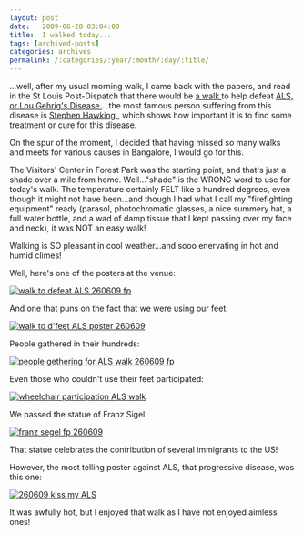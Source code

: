 ```yaml
---
layout: post
date:	2009-06-28 03:04:00
title:  I walked today...
tags: [archived-posts]
categories: archives
permalink: /:categories/:year/:month/:day/:title/
---
```

...well, after my usual morning walk, I came back with the papers, and read in the St Louis Post-Dispatch that there would be <a href="http://www.riverfronttimes.com/events/walk-to-defeat-als-768479/"> a walk  </a> to help defeat <a href="http://en.wikipedia.org/wiki/Amyotrophic_lateral_sclerosis"> ALS, or Lou Gehrig's Disease </a>...the most famous person suffering from this disease is <a href="http://en.wikipedia.org/wiki/Stephen_Hawking"> Stephen Hawking </a>, which shows how important it is to find some treatment or cure for this disease. 

 On the spur of the moment, I decided that having missed so many walks and meets for various causes in Bangalore, I would go for this.

The Visitors' Center in Forest Park was the starting point, and that's just a shade over a mile from home. Well..."shade" is the WRONG word to use for today's walk. The temperature certainly FELT like a hundred degrees, even though it might not have been...and though I had what I call my "firefighting equipment" ready (parasol, photochromatic glasses, a nice summery hat, a full water bottle, and a wad of damp tissue that I kept passing over my face and neck), it was NOT an easy walk!

Walking is SO pleasant in cool weather...and sooo enervating in hot and humid climes!


Well, here's one of the posters at the venue:

<a href="http://s562.photobucket.com/albums/ss67/pugaippadam/?action=view&current=IMG_2083.jpg" target="_blank"><img src="http://i562.photobucket.com/albums/ss67/pugaippadam/IMG_2083.jpg" border="0" alt="walk to defeat ALS 260609 fp"></a>

And one that puns on the fact that we were using our feet:


<a href="http://s562.photobucket.com/albums/ss67/pugaippadam/?action=view&current=IMG_2088.jpg" target="_blank"><img src="http://i562.photobucket.com/albums/ss67/pugaippadam/IMG_2088.jpg" border="0" alt="walk to d'feet ALS poster 260609"></a>

<lj-cut text="read about the ALS walk">

People gathered in their hundreds:

<a href="http://s562.photobucket.com/albums/ss67/pugaippadam/?action=view&current=IMG_2081.jpg" target="_blank"><img src="http://i562.photobucket.com/albums/ss67/pugaippadam/IMG_2081.jpg" border="0" alt="people gethering for ALS walk 260609 fp"></a>

Even those who couldn't use their feet participated:


<a href="http://s562.photobucket.com/albums/ss67/pugaippadam/?action=view&current=IMG_2087.jpg" target="_blank"><img src="http://i562.photobucket.com/albums/ss67/pugaippadam/IMG_2087.jpg" border="0" alt="wheelchair participation ALS walk"></a>

We passed the statue of Franz Sigel:


<a href="http://s562.photobucket.com/albums/ss67/pugaippadam/?action=view&current=IMG_2086.jpg" target="_blank"><img src="http://i562.photobucket.com/albums/ss67/pugaippadam/IMG_2086.jpg" border="0" alt="franz segel fp 260609"></a>


That statue celebrates the contribution of several immigrants to the US!


</lj-cut>

However, the most telling poster against ALS, that progressive disease, was this one:


<a href="http://s562.photobucket.com/albums/ss67/pugaippadam/?action=view&current=IMG_2089.jpg" target="_blank"><img src="http://i562.photobucket.com/albums/ss67/pugaippadam/IMG_2089.jpg" border="0" alt="260609 kiss my ALS"></a>


It was awfully hot, but I enjoyed that walk as I have not enjoyed aimless ones!
